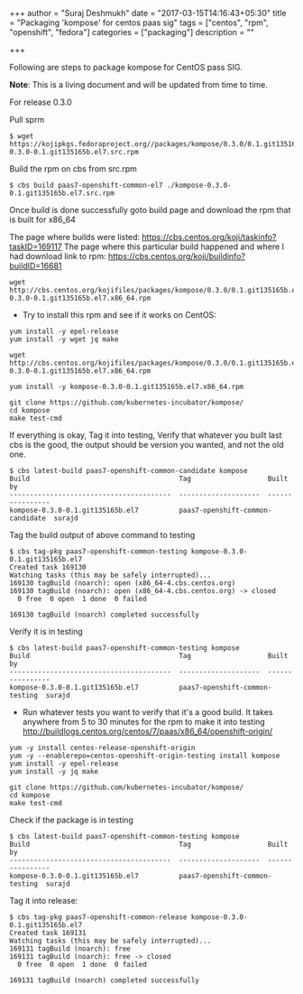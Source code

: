 +++
author = "Suraj Deshmukh"
date = "2017-03-15T14:16:43+05:30"
title = "Packaging 'kompose' for centos paas sig"
tags = ["centos", "rpm", "openshift", "fedora"]
categories = ["packaging"]
description = ""

+++

Following are steps to package kompose for CentOS pass SIG.

**Note**: This is a living document and will be updated from time to time.

For release 0.3.0

Pull sprm

```
$ wget https://kojipkgs.fedoraproject.org//packages/kompose/0.3.0/0.1.git135165b.el7/src/kompose-0.3.0-0.1.git135165b.el7.src.rpm
```

Build the rpm on cbs from src.rpm

```
$ cbs build paas7-openshift-common-el7 ./kompose-0.3.0-0.1.git135165b.el7.src.rpm
```

Once build is done successfully goto build page and download the rpm that is built for x86_64


The page where builds were listed: https://cbs.centos.org/koji/taskinfo?taskID=169117
The page where this particular build happened and where I had download link to rpm: https://cbs.centos.org/koji/buildinfo?buildID=16681

```
wget http://cbs.centos.org/kojifiles/packages/kompose/0.3.0/0.1.git135165b.el7/x86_64/kompose-0.3.0-0.1.git135165b.el7.x86_64.rpm
```

- Try to install this rpm and see if it works on CentOS:


```
yum install -y epel-release
yum install -y wget jq make

wget http://cbs.centos.org/kojifiles/packages/kompose/0.3.0/0.1.git135165b.el7/x86_64/kompose-0.3.0-0.1.git135165b.el7.x86_64.rpm

yum install -y kompose-0.3.0-0.1.git135165b.el7.x86_64.rpm

git clone https://github.com/kubernetes-incubator/kompose/
cd kompose
make test-cmd
```

If everything is okay, Tag it into testing,
Verify that whatever you built last cbs is the good, the output should be version you wanted, and not the old one.

```
$ cbs latest-build paas7-openshift-common-candidate kompose
Build                                     Tag                   Built by
----------------------------------------  --------------------  ----------------
kompose-0.3.0-0.1.git135165b.el7          paas7-openshift-common-candidate  surajd

```



Tag the build output of above command to testing

```
$ cbs tag-pkg paas7-openshift-common-testing kompose-0.3.0-0.1.git135165b.el7
Created task 169130
Watching tasks (this may be safely interrupted)...
169130 tagBuild (noarch): open (x86_64-4.cbs.centos.org)
169130 tagBuild (noarch): open (x86_64-4.cbs.centos.org) -> closed
  0 free  0 open  1 done  0 failed

169130 tagBuild (noarch) completed successfully
```


Verify it is in testing

```
$ cbs latest-build paas7-openshift-common-testing kompose
Build                                     Tag                   Built by
----------------------------------------  --------------------  ----------------
kompose-0.3.0-0.1.git135165b.el7          paas7-openshift-common-testing  surajd
```


- Run whatever tests you want to verify that it's a good build.
  It takes anywhere from 5 to 30 minutes for the rpm to make it into testing
  http://buildlogs.centos.org/centos/7/paas/x86_64/openshift-origin/

```
yum -y install centos-release-openshift-origin
yum -y --enablerepo=centos-openshift-origin-testing install kompose
yum install -y epel-release
yum install -y jq make

git clone https://github.com/kubernetes-incubator/kompose/
cd kompose
make test-cmd
```

Check if the package is in testing

```
$ cbs latest-build paas7-openshift-common-testing kompose
Build                                     Tag                   Built by
----------------------------------------  --------------------  ----------------
kompose-0.3.0-0.1.git135165b.el7          paas7-openshift-common-testing  surajd
```

Tag it into release:

```
$ cbs tag-pkg paas7-openshift-common-release kompose-0.3.0-0.1.git135165b.el7
Created task 169131
Watching tasks (this may be safely interrupted)...
169131 tagBuild (noarch): free
169131 tagBuild (noarch): free -> closed
  0 free  0 open  1 done  0 failed

169131 tagBuild (noarch) completed successfully
```

